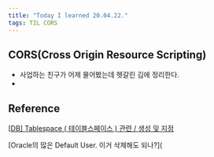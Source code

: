 ```yaml
---
title: "Today I learned 20.04.22."
tags: TIL CORS
---
```




## CORS(Cross Origin Resource Scripting)

- 사업하는 친구가 어제 물어봤는데 헷갈린 김에 정리한다.
- 

## Reference

[[DB\] Tablespace ( 테이블스페이스 ) 관련 / 생성 및 지정](https://denodo1.tistory.com/269)

[Oracle의 많은 Default User. 이거 삭제해도 되나?](